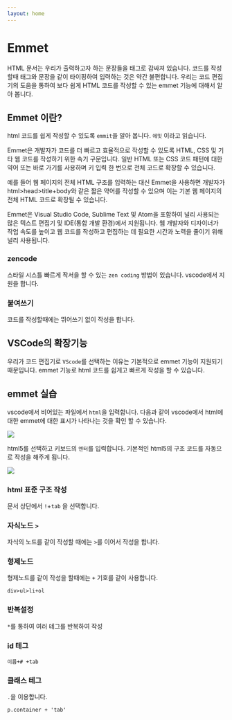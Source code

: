 ```yaml
---
layout: home
---
```


# Emmet
HTML 문서는 우리가 출력하고자 하는 문장들을 태그로 감싸져 있습니다. 코드를 작성할때 태그와 문장을 같이 타이핑하여 입력하는 것은 약간 불편합니다.
우리는 코드 편집기의 도움을 통하여 보다 쉽게 HTML 코드를 작성할 수 있는 emmet 기능에 대해서 알아 봅니다.


## Emmet 이란?
html 코드를 쉽게 작성할 수 있도록 `emmit`을 알아 봅니다. `에밋` 이라고 읽습니다.

Emmet은 개발자가 코드를 더 빠르고 효율적으로 작성할 수 있도록 HTML, CSS 및 기타 웹 코드를 작성하기 위한 속기 구문입니다. 일반 HTML 또는 CSS 코드 패턴에 대한 약어 또는 바로 가기를 사용하며 키 입력 한 번으로 전체 코드로 확장할 수 있습니다.


예를 들어 웹 페이지의 전체 HTML 구조를 입력하는 대신 Emmet을 사용하면 개발자가 html>head>title+body와 같은 짧은 약어를 작성할 수 있으며 이는 기본 웹 페이지의 전체 HTML 코드로 확장될 수 있습니다.


Emmet은 Visual Studio Code, Sublime Text 및 Atom을 포함하여 널리 사용되는 많은 텍스트 편집기 및 IDE(통합 개발 환경)에서 지원됩니다. 웹 개발자와 디자이너가 작업 속도를 높이고 웹 코드를 작성하고 편집하는 데 필요한 시간과 노력을 줄이기 위해 널리 사용됩니다.



### zencode
스타일 시스틀 빠르게 작서을 할 수 있는 `zen coding` 방법이 있습니다.
vscode에서 지원을 합니다.


### 붙여쓰기
코드를 작성할때에는 뛰어쓰기 없이 작성을 합니다.


## VSCode의 확장기능
우리가 코드 편집기로 `VScode`를 선택하는 이유는 기본적으로 emmet 기능이 지원되기 때문입니다.
emmet 기능로 html 코드를 쉽게고 빠르게 작성을 할 수 있습니다.


## emmet 실습
vscode에서 비어있는 파일에서 `html`을 입력합니다. 
다음과 같이 vscode에서 html에 대한 emmet에 대한 표시가 나타나는 것을 확인 할 수 있습니다.

![](./img/vscode_html5_1.png)

html5를 선택하고 키보드의 `엔터`를 입력합니다. 
기본적인 html5의 구조 코드를 자동으로 작성을 해주게 됩니다.

![](./img/vscode_html5_2.png)




### html 표준 구조 작성

문서 상단에서 `!`+`tab` 을 선택합니다.



### 자식노드 `>`

자식의 노드를 같이 작성할 때에는 `>`를 이어서 작성을 합니다.



### 형제노드

형제노드를 같이 작성을 할때에는 `+` 기호를 같이 사용합니다.

 ```
 div>ul>li+ol
 ```

### 반복설정

`*`를 통하여 여러 테그를 반복하여 작성


### id 테그

```
이름+# +tab
```


### 클래스 테그

`.`을 이용합니다.

```
p.container + 'tab'
```

